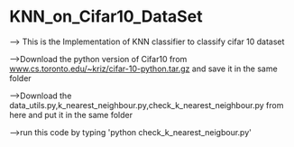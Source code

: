 # KNN_on_Cifar10_DataSet

--> This is the Implementation of KNN classifier to classify cifar 10 dataset

-->Download the python version of Cifar10 from www.cs.toronto.edu/~kriz/cifar-10-python.tar.gz  and save it in the same folder

-->Download the data_utils.py,k_nearest_neighbour.py,check_k_nearest_neighbour.py from here and put it in the same folder

-->run this code by typing 'python check_k_nearest_neigbour.py'

